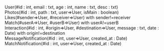 User(#id : int, email : txt, age : int, name : txt, desc : txt)  
Photos(#id : int, path : txt, user=>User, isMain : boolean)  
Likes(#sender=>User, #receiver=>User) with sender!=receiver  
Match(#userA=>User, #userB=>User) with userA!=userB  
Interaction(#id : int, #origin=>User, #destination=>User, message : txt, date : Date) with origin!=destination  
MessageNotification(#id : int, user=>User, created_at : Date)  
MatchNotification(#id : int, user=>User, created_at : Date)  
